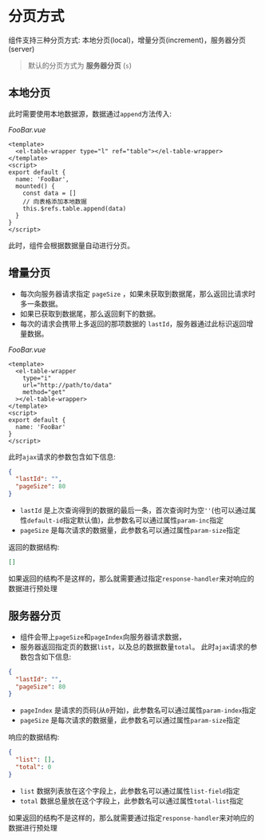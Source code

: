 # 分页方式

组件支持三种分页方式: 本地分页(local)，增量分页(increment)，服务器分页(server)

> 默认的分页方式为 **服务器分页** (`s`)

## 本地分页
 
此时需要使用本地数据源，数据通过`append`方法传入:

*FooBar.vue*
```vue
<template>
  <el-table-wrapper type="l" ref="table"></el-table-wrapper>
</template>
<script>
export default {
  name: 'FooBar',
  mounted() {
    const data = []
    // 向表格添加本地数据
    this.$refs.table.append(data)
  }
}
</script>
```

此时，组件会根据数据量自动进行分页。

## 增量分页

- 每次向服务器请求指定 `pageSize` ，如果未获取到数据尾，那么返回比请求时多一条数据。
- 如果已获取到数据尾，那么返回剩下的数据。
- 每次的请求会携带上多返回的那项数据的 `lastId`，服务器通过此标识返回增量数据。

*FooBar.vue*
```vue
<template>
  <el-table-wrapper 
    type="i"
    url="http://path/to/data"
    method="get"
  ></el-table-wrapper>
</template>
<script>
export default {
  name: 'FooBar'
}
</script>
```

此时`ajax`请求的参数包含如下信息:
```json
{
  "lastId": "",
  "pageSize": 80
}
```

- `lastId` 是上次查询得到的数据的最后一条，首次查询时为空`''`(也可以通过属性`default-id`指定默认值)，此参数名可以通过属性`param-inc`指定
- `pageSize` 是每次请求的数据量，此参数名可以通过属性`param-size`指定

返回的数据结构:

```json
[]
```

如果返回的结构不是这样的，那么就需要通过指定`response-handler`来对响应的数据进行预处理

## 服务器分页

- 组件会带上`pageSize`和`pageIndex`向服务器请求数据，
- 服务器返回指定页的数据`list`，以及总的数据数量`total`。
此时`ajax`请求的参数包含如下信息:
```json
{
  "lastId": "",
  "pageSize": 80
}
```

- `pageIndex` 是请求的页码(从`0`开始)，此参数名可以通过属性`param-index`指定
- `pageSize` 是每次请求的数据量，此参数名可以通过属性`param-size`指定

响应的数据结构:
```json
{
  "list": [],
  "total": 0
}
```
- `list` 数据列表放在这个字段上，此参数名可以通过属性`list-field`指定
- `total` 数据总量放在这个字段上，此参数名可以通过属性`total-list`指定

如果返回的结构不是这样的，那么就需要通过指定`response-handler`来对响应的数据进行预处理
